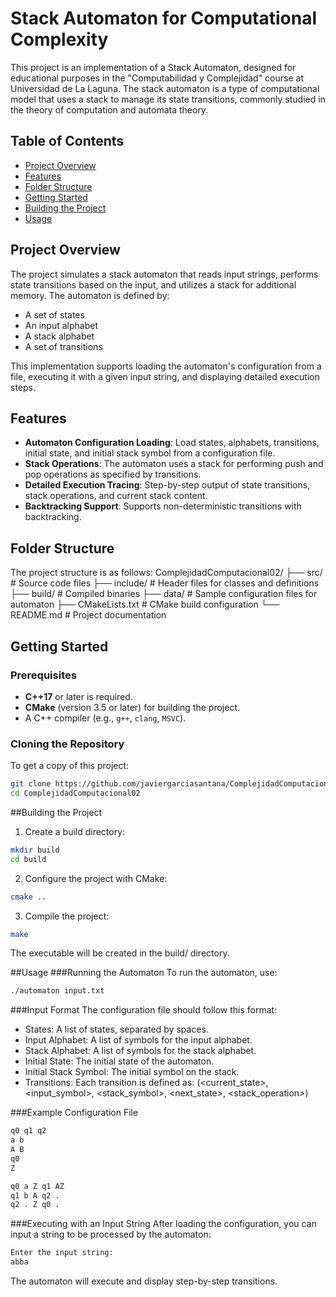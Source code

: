 # Stack Automaton for Computational Complexity

This project is an implementation of a Stack Automaton, designed for educational purposes in the "Computabilidad y Complejidad" course at Universidad de La Laguna. The stack automaton is a type of computational model that uses a stack to manage its state transitions, commonly studied in the theory of computation and automata theory.

## Table of Contents
- [Project Overview](#project-overview)
- [Features](#features)
- [Folder Structure](#folder-structure)
- [Getting Started](#getting-started)
- [Building the Project](#building-the-project)
- [Usage](#usage)

## Project Overview
The project simulates a stack automaton that reads input strings, performs state transitions based on the input, and utilizes a stack for additional memory. The automaton is defined by:
- A set of states
- An input alphabet
- A stack alphabet
- A set of transitions

This implementation supports loading the automaton's configuration from a file, executing it with a given input string, and displaying detailed execution steps.

## Features
- **Automaton Configuration Loading**: Load states, alphabets, transitions, initial state, and initial stack symbol from a configuration file.
- **Stack Operations**: The automaton uses a stack for performing push and pop operations as specified by transitions.
- **Detailed Execution Tracing**: Step-by-step output of state transitions, stack operations, and current stack content.
- **Backtracking Support**: Supports non-deterministic transitions with backtracking.

## Folder Structure
The project structure is as follows:
ComplejidadComputacional02/ 
├── src/ # Source code files
  ├── include/ # Header files for classes and definitions
├── build/ # Compiled binaries 
  ├── data/ # Sample configuration files for automaton 
├── CMakeLists.txt # CMake build configuration
└── README.md # Project documentation

## Getting Started

### Prerequisites
- **C++17** or later is required.
- **CMake** (version 3.5 or later) for building the project.
- A C++ compiler (e.g., `g++`, `clang`, `MSVC`).

### Cloning the Repository
To get a copy of this project:
```bash
git clone https://github.com/javiergarciasantana/ComplejidadComputacional02.git
cd ComplejidadComputacional02
```

##Building the Project

1. Create a build directory:
```bash
mkdir build
cd build
```
2. Configure the project with CMake:
```bash
cmake ..
```
3. Compile the project:
```bash
make
```
The executable will be created in the build/ directory.

##Usage
###Running the Automaton
To run the automaton, use:

```bash
./automaton input.txt
```

###Input Format
The configuration file should follow this format:

- States: A list of states, separated by spaces.
- Input Alphabet: A list of symbols for the input alphabet.
- Stack Alphabet: A list of symbols for the stack alphabet.
- Initial State: The initial state of the automaton.
- Initial Stack Symbol: The initial symbol on the stack.
- Transitions: Each transition is defined as:
  (<current_state>, <input_symbol>, <stack_symbol>, <next_state>, <stack_operation>)

###Example Configuration File
```bash
q0 q1 q2
a b
A B
q0
Z

q0 a Z q1 AZ
q1 b A q2 .
q2 . Z q0 .
```
###Executing with an Input String
After loading the configuration, you can input a string to be processed by the automaton:

```bash
Enter the input string:
abba
```
The automaton will execute and display step-by-step transitions.
